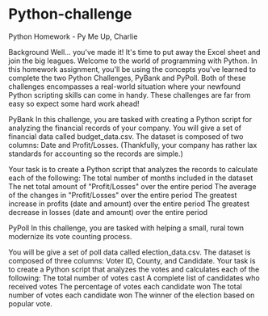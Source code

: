 # Python-challenge
Python Homework - Py Me Up, Charlie

Background
Well... you've made it!
It's time to put away the Excel sheet and join the big leagues. Welcome to the world of programming with Python. In this homework assignment, you'll be using the concepts you've learned to complete the two Python Challenges, PyBank and PyPoll.
Both of these challenges encompasses a real-world situation where your newfound Python scripting skills can come in handy. These challenges are far from easy so expect some hard work ahead!

PyBank
In this challenge, you are tasked with creating a Python script for analyzing the financial records of your company. You will give a set of financial data called budget_data.csv. The dataset is composed of two columns: Date and Profit/Losses. (Thankfully, your company has rather lax standards for accounting so the records are simple.)

Your task is to create a Python script that analyzes the records to calculate each of the following:
  The total number of months included in the dataset
  The net total amount of "Profit/Losses" over the entire period
  The average of the changes in "Profit/Losses" over the entire period
  The greatest increase in profits (date and amount) over the entire period
  The greatest decrease in losses (date and amount) over the entire period
  
PyPoll
In this challenge, you are tasked with helping a small, rural town modernize its vote counting process.

You will be give a set of poll data called election_data.csv. The dataset is composed of three columns: Voter ID, County, and Candidate. Your task is to create a Python script that analyzes the votes and calculates each of the following:
  The total number of votes cast
  A complete list of candidates who received votes
  The percentage of votes each candidate won
  The total number of votes each candidate won
  The winner of the election based on popular vote.
